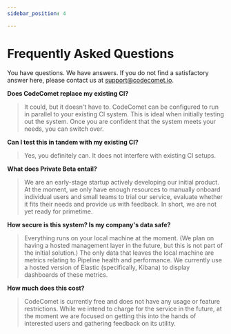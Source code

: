 ```yaml
---
sidebar_position: 4

---
```


# Frequently Asked Questions

You have questions. We have answers. If you do not find a satisfactory answer here, please contact us at [support@codecomet.io](mailto:support@codecomet.io).

**Does CodeComet replace my existing CI?**
> It could, but it doesn't have to. CodeComet can be configured to run in parallel to your existing CI system. This is ideal when initially testing out the system. Once you are confident that the system meets your needs, you can switch over.

**Can I test this in tandem with my existing CI?**
> Yes, you definitely can. It does not interfere with existing CI setups.

**What does Private Beta entail?**
> We are an early-stage startup actively developing our initial product. At the moment, we only have enough resources to manually onboard individual users and small teams to trial our service, evaluate whether it fits their needs and provide us with feedback. In short, we are not yet ready for primetime.

**How secure is this system? Is my company's data safe?**
> Everything runs on your local machine at the moment. (We plan on having a hosted management layer in the future, but this is not part of the initial solution.) The only data that leaves the local machine are metrics relating to Pipeline health and performance. We currently use a hosted version of Elastic (specifically, Kibana) to display dashboards of these metrics.

**How much does this cost?**
> CodeComet is currently free and does not have any usage or feature restrictions. While we intend to charge for the service in the future, at the moment we are focused on getting this into the hands of interested users and gathering feedback on its utility.